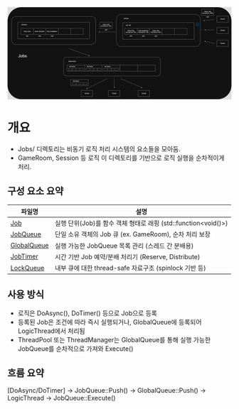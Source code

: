 <img
  src="../img/jobs_dir.jpg"
  width="*"
  height="*"
/>   
# 개요   
- Jobs/ 디렉토리는 비동기 로직 처리 시스템의 요소들을 모아둠.   
- GameRoom, Session 등 로직 이 디렉토리를 기반으로 로직 실행을 순차적이게 처리.

## 구성 요소 요약

| 파일명 | 설명 | 
|--------|------|
| [Job](./Job) | 실행 단위(Job)를 함수 객체 형태로 래핑 (std::function<void()>) |
| [JobQueue](./JobQueue) | 단일 소유 객체의 Job 큐 (ex. GameRoom), 순차 처리 보장 |
| [GlobalQueue](./GlobalQueue) | 실행 가능한 JobQueue 목록 관리 (스레드 간 분배용) |
| [JobTimer](./JobTimer) |  시간 기반 Job 예약/분배 처리기 (Reserve, Distribute) |
| [LockQueue](./LockQueue) | 내부 큐에 대한 thread-safe 자료구조 (spinlock 기반 등) |
   
## 사용 방식   
- 로직은 DoAsync(), DoTimer() 등으로 Job으로 등록   
- 등록된 Job은 조건에 따라 즉시 실행되거나, GlobalQueue에 등록되어 LogicThread에서 처리됨   
- ThreadPool 또는 ThreadManager는 GlobalQueue를 통해 실행 가능한 JobQueue를 순차적으로 가져와 Execute()   

## 흐름 요약   
[DoAsync/DoTimer] → JobQueue::Push() → GlobalQueue::Push() → LogicThread → JobQueue::Execute()   
